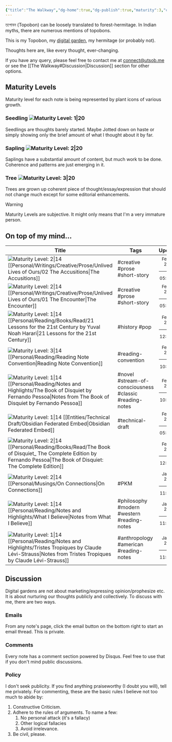 ```yaml
---
{"title":"The Walkway","dg-home":true,"dg-publish":true,"maturity":3,"created":"2023-01-02T21:30:15+06:00","updated":"2023-01-26T15:28:12+06:00","dg-metatags":{"description":"Utsob's Digital Garden","og:description":"Utsob's Digital Garden"},"permalink":"/the-walkway/","metatags":{"description":"Utsob's Digital Garden","og:description":"Utsob's Digital Garden"},"tags":["gardenEntry"],"dgPassFrontmatter":true}
---
```


তপোবন (Topobon) can be loosely translated to forest-hermitage. In Indian myths, there are numerous mentions of topobons.

This is my Topobon, my [digital garden](https://cagrimmett.com/notes/2020/11/08/what-are-digital-gardens/), my hermitage (or probably not).

Thoughts here are, like every thought, ever-changing.

If you have any query, please feel free to contact me at [connect@utsob.me](mailto:connect@utsob.me) or see the [[The Walkway#Discussion\|Discussion]] section for other options.

## Maturity Levels
Maturity level for each note is being represented by plant icons of various growth.

### Seedling ![Maturity Level: 1|20](https://hermitage.utsob.me/img/tree-1.svg)
Seedlings are thoughts barely started. Maybe Jotted down on haste or simply showing only the brief amount of what I thought about it by far.

### Sapling ![Maturity Level: 2|20](https://hermitage.utsob.me/img/tree-2.svg)
Saplings have a substantial amount of content, but much work to be done. Coherence and patterns are just emerging in it.

### Tree ![Maturity Level: 3|20](https://hermitage.utsob.me/img/tree-3.svg)
Trees are grown up coherent piece of thought/essay/expression that should not change much except for some editorial enhancements.

> [!Warning] 
> Maturity Levels are subjective. It might only means that I'm a very immature person.


## On top of my mind…
| Title                                                                                                                                                                                                            | Tags                                                    | Updated                                                   | Created                                                    |
| ---------------------------------------------------------------------------------------------------------------------------------------------------------------------------------------------------------------- | ------------------------------------------------------- | --------------------------------------------------------- | ---------------------------------------------------------- |
| ![Maturity Level: 2\|14](https://hermitage.utsob.me/img/tree-2.svg) [[Personal/Writings/Creative/Prose/Unlived Lives of Ours/02 The Accusitions\|The Accusitions]]                                            | #creative #prose #short-story                           | <center><small>Feb 06, 2023<hr/>05:58 pm</small></center> | <center><small>Sept 25, 2021<hr/>06:45 pm</small></center> |
| ![Maturity Level: 2\|14](https://hermitage.utsob.me/img/tree-2.svg) [[Personal/Writings/Creative/Prose/Unlived Lives of Ours/01 The Encounter\|The Encounter]]                                                | #creative #prose #short-story                           | <center><small>Feb 06, 2023<hr/>05:57 pm</small></center> | <center><small>Sept 25, 2021<hr/>06:45 pm</small></center> |
| ![Maturity Level: 1\|14](https://hermitage.utsob.me/img/tree-1.svg) [[Personal/Reading/Books/Read/21 Lessons for the 21st Century by Yuval Noah Harari\|21 Lessons for the 21st Century]]                     | #history #pop                                           | <center><small>Feb 02, 2023<hr/>12:04 pm</small></center> | <center><small>Oct 27, 2018<hr/>12:00 am</small></center>  |
| ![Maturity Level: 3\|14](https://hermitage.utsob.me/img/tree-3.svg) [[Personal/Reading/Reading Note Convention\|Reading Note Convention]]                                                                     | #reading-convention                                     | <center><small>Feb 02, 2023<hr/>10:21 am</small></center> | <center><small>Jan 31, 2023<hr/>12:41 am</small></center>  |
| ![Maturity Level: 1\|14](https://hermitage.utsob.me/img/tree-1.svg) [[Personal/Reading/Notes and Highlights/The Book of Disquiet by Fernando Pessoa\|Notes from The Book of Disquiet by Fernando Pessoa]]     | #novel #stream-of-consciousness #classic #reading-notes | <center><small>Feb 02, 2023<hr/>10:13 am</small></center> | <center><small>Jun 28, 2022<hr/>08:13 am</small></center>  |
| ![Maturity Level: 1\|14](https://hermitage.utsob.me/img/tree-1.svg) [[Entities/Technical Draft/Obsidian Federated Embed\|Obsidian Federated Embed]]                                                           | #technical-draft                                        | <center><small>Feb 01, 2023<hr/>05:40 pm</small></center> | <center><small>Jan 31, 2023<hr/>08:53 pm</small></center>  |
| ![Maturity Level: 2\|14](https://hermitage.utsob.me/img/tree-2.svg) [[Personal/Reading/Books/Read/The Book of Disquiet_ The Complete Edition by Fernando Pessoa\|The Book of Disquiet: The Complete Edition]] |                                                         | <center><small>Feb 01, 2023<hr/>12:29 am</small></center> | <center><small>Mar 04, 2020<hr/>12:00 am</small></center>  |
| ![Maturity Level: 2\|14](https://hermitage.utsob.me/img/tree-2.svg) [[Personal/Musings/On Connections\|On Connections]]                                                                                       | #PKM                                                    | <center><small>Jan 31, 2023<hr/>11:00 am</small></center> | <center><small>Dec 29, 2022<hr/>10:18 am</small></center>  |
| ![Maturity Level: 1\|14](https://hermitage.utsob.me/img/tree-1.svg) [[Personal/Reading/Notes and Highlights/What I Believe\|Notes from What I Believe]]                                                       | #philosophy #modern #western #reading-notes             | <center><small>Jan 30, 2023<hr/>11:48 pm</small></center> | <center><small>Oct 26, 2022<hr/>04:53 pm</small></center>  |
| ![Maturity Level: 1\|14](https://hermitage.utsob.me/img/tree-1.svg) [[Personal/Reading/Notes and Highlights/Tristes Tropiques by Claude Lévi-Strauss\|Notes from Tristes Tropiques by Claude Lévi-Strauss]]   | #anthropology #american #reading-notes                  | <center><small>Jan 30, 2023<hr/>11:48 pm</small></center> | <center><small>Jan 19, 2022<hr/>06:28 pm</small></center>  |

## Discussion
Digital gardens are not about marketing/expressing opinion/prophesize etc. It is about nurturing our thoughts publicly and collectively. To discuss with me, there are two ways.

### Emails
From any note's page, click the email button on the bottom right to start an email thread. This is private.

### Comments
Every note has a comment section powered by Disqus. Feel free to use that if you don't mind public discussions.

### Policy
I don't seek publicity. If you find anything praiseworthy (I doubt you will), tell me privately. For commenting, these are the basic rules I believe not too much to abide by:
1. Constructive Criticism.
2. Adhere to the rules of arguments. To name a few:
    1. No personal attack (it's a fallacy)
    2. Other logical fallacies
    3. Avoid irrelevance.
3. Be civil, please.

